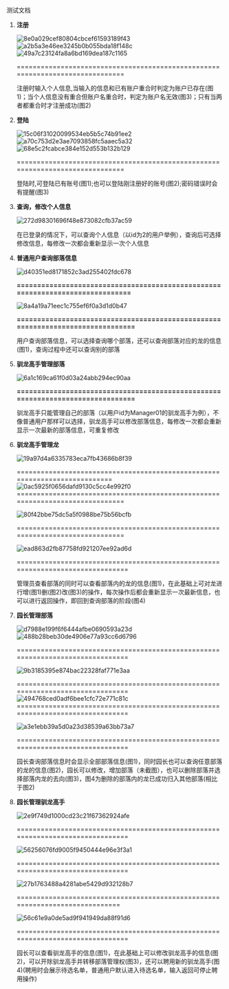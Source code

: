测试文档

1.  **注册**

    ![8e0a029cef80804cbcef61593189f43](https://t1.picb.cc/uploads/2020/04/26/kLTH5t.png)![a2b5a3e46ee3245b0b055bda18f148c](https://t1.picb.cc/uploads/2020/04/26/kLTrSF.png)![49a7c23124fa8a6bd169dea187c1165](https://t1.picb.cc/uploads/2020/04/26/kLT8yr.png)

    ==============================================================================

    注册时输入个人信息,当输入的信息和已有账户重合时判定为账户已存在(图1)；当个人信息没有重合但账户名重合时，判定为账户名无效(图3)；只有当两者都重合时才注册成功(图2)

2.  **登陆**

    ![15c06f31020099534eb5b5c74b91ee2](https://t1.picb.cc/uploads/2020/04/26/kLTAmJ.png)![a70c753d2e3ae7093858fc5aaec5a32](https://t1.picb.cc/uploads/2020/04/26/kLTGtM.png)![68e5c2fcabce384e152d553b132b129](https://t1.picb.cc/uploads/2020/04/26/kLTQXi.png)

    ==============================================================================

    登陆时,可登陆已有账号(图1);也可以登陆刚注册好的账号(图2);密码错误时会有提醒(图3)

3.  **查询，修改个人信息**

    ![272d98301696f48e873082cfb37ac59](https://t1.picb.cc/uploads/2020/04/26/kLTMQ0.png)

    在已登录的情况下，可以查询个人信息（以id为2的用户举例），查询后可选择修改信息，每修改一次都会重新显示一次个人信息

4.  **普通用户查询部落信息**

    ![d40351ed8171852c3ad255402fdc678](https://t1.picb.cc/uploads/2020/04/26/kLTOD1.md.png)

    **==============================================================================**

    ![8a4a19a71eec1c755ef6f0a3d1d0b47](https://t1.picb.cc/uploads/2020/04/26/kLT7qa.md.png)

    **===============================================================================**

    用户查询部落信息，可以选择查询哪个部落，还可以查询部落对应的龙的信息(图1)，查询过程中还可以查询别的部落

5.  **驯龙高手管理部落**

    ![6a1c169ca61f0d03a24abb294ec90aa](https://t1.picb.cc/uploads/2020/04/26/kLTqid.md.png)

    **===============================================================================**

    驯龙高手只能管理自己的部落（以用户id为Manager01的驯龙高手为例），不像普通用户那样可以选择，驯龙高手可以修改部落信息，每修改一次都会重新显示一次最新的部落信息，可重复修改

6.  **驯龙高手管理龙**

    ![19a97d4a6335783eca7fb43686b8f39](https://t1.picb.cc/uploads/2020/04/26/kLThTu.md.png)

    ===========================================================================![0ac5925f0656dafd9130c5cc4e992f0](https://t1.picb.cc/uploads/2020/04/26/kLTjmW.md.png)==============================================================================

    ![80f42bbe75dc5a5f0988be75b56bcfb](https://t1.picb.cc/uploads/2020/04/26/kLT3tD.md.png)

    ==============================================================================

    ![ead863d2fb87758fd921207ee92ad6d](https://t1.picb.cc/uploads/2020/04/26/kLTN5v.md.png)

    ===============================================================================

    管理员查看部落的同时可以查看部落内的龙的信息(图1)，在此基础上可对龙进行增(图1)删(图2)改(图3)的操作，每次操作后都会重新显示一次最新信息，也可以进行返回操作，即回到查询部落的阶段(图4)

7.  **园长管理部落**

    ![d7988e199f6f6444afbe0690593a23d](https://t1.picb.cc/uploads/2020/04/26/kLTXn8.md.png)![488b28beb30de4906e77a93cc6d6796](https://t1.picb.cc/uploads/2020/04/26/kLTbyL.md.png)

    ===============================================================================

    ![9b3185395e874bac22328faf771e3aa](https://t1.picb.cc/uploads/2020/04/26/kLTpaw.md.png)

    ===============================================================================![494768ced0adf6bee1cfc72e771c81c](https://t1.picb.cc/uploads/2020/04/26/kLTB7g.md.png)===============================================================================

    ![a3e1ebb39a5d0a23d38539a63bb73a7](https://t1.picb.cc/uploads/2020/04/26/kLT0DR.md.png)

    ===============================================================================

    园长查询部落信息时会显示全部部落信息(图1)，同时园长也可以查询任意部落的龙的信息(图2)，园长可以修改，增加部落（未截图），也可以删除部落并选择部落内龙的去向(图3)，图4为删除的部落内的龙已成功归入其他部落(相比于图2)

8.  **园长管理驯龙高手**

    ![2e9f749d1000cd23c21f67362924afe](https://t1.picb.cc/uploads/2020/04/26/kLTFTX.md.png)

    ===============================================================================

    ![56256076fd9005f9450444e96e3f3a1](https://t1.picb.cc/uploads/2020/04/26/kLTx8y.md.png)

    ===============================================================================

    ![27b1763488a4281abe5429d932128b7](https://t1.picb.cc/uploads/2020/04/26/kLTRZG.md.png)

    =============================================================================

    ![56c61e9a0de5ad9f941949da88f91d6](https://t1.picb.cc/uploads/2020/04/26/kLTTXj.md.png)

    ===============================================================================

    园长可以查看驯龙高手的信息(图1)，在此基础上可以修改驯龙高手的信息(图2)，可以开除驯龙高手并转移部落管理权(图3)，还可以聘用新的驯龙高手(图4)(聘用时会展示待选名单，普通用户默认进入待选名单，输入返回可停止聘用操作)
